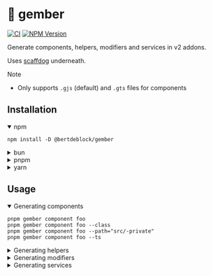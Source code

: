 # 🫚 gember

[![CI](https://github.com/bertdeblock/gember/workflows/CI/badge.svg)](https://github.com/bertdeblock/gember/actions?query=workflow%3ACI)
[![NPM Version](https://badge.fury.io/js/%40bertdeblock%2Fgember.svg)](https://badge.fury.io/js/%40bertdeblock%2Fgember)

Generate components, helpers, modifiers and services in v2 addons.

Uses [scaffdog](https://scaff.dog/) underneath.

> [!NOTE]
>
> - Only supports `.gjs` (default) and `.gts` files for components

## Installation

<details open>
  <summary>npm</summary>

```shell
npm install -D @bertdeblock/gember
```

</details>

<details>
  <summary>bun</summary>

```shell
bun add -D @bertdeblock/gember
```

</details>

<details>
  <summary>pnpm</summary>

```shell
pnpm add -D @bertdeblock/gember
```

</details>

<details>
  <summary>yarn</summary>

```shell
yarn add -D @bertdeblock/gember
```

</details>

## Usage

<details open>
  <summary>Generating components</summary>

```shell
pnpm gember component foo
pnpm gember component foo --class
pnpm gember component foo --path="src/-private"
pnpm gember component foo --ts
```

</details>

<details>
  <summary>Generating helpers</summary>

```shell
pnpm gember helper foo
pnpm gember helper foo --class
pnpm gember helper foo --path="src/-private"
pnpm gember helper foo --ts
```

</details>

<details>
  <summary>Generating modifiers</summary>

```shell
pnpm gember modifier foo
pnpm gember modifier foo --class
pnpm gember modifier foo --path="src/-private"
pnpm gember modifier foo --ts
```

</details>

<details>
  <summary>Generating services</summary>

```shell
pnpm gember service foo
pnpm gember service foo --path="src/-private"
pnpm gember service foo --ts
```

</details>

